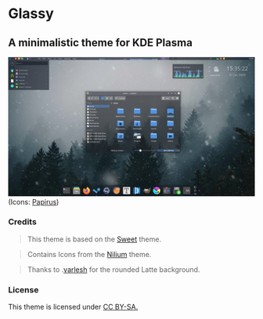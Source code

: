 # Glassy
## A minimalistic theme for KDE Plasma 

![Glassy preview](preview/preview.png)
  (Icons: [Papirus](https://github.com/PapirusDevelopmentTeam/papirus-icon-theme))

### Credits
> This theme is based on the [Sweet](https://store.kde.org/p/1294174) theme.

> Contains Icons from the [Nilium](https://www.pling.com/p/1226329/) theme.

> Thanks to .[varlesh](https://github.com/varlesh/rounded) for the rounded Latte background.

### License
This theme is licensed under [CC BY-SA.](https://creativecommons.org/licenses/by-sa/4.0/)
